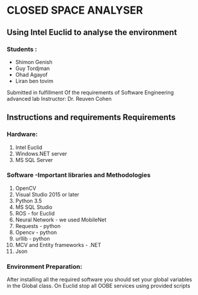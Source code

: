 # CLOSED SPACE ANALYSER
## Using Intel Euclid to analyse the environment

### Students : 
<ul>
  <li>Shimon Genish</li>
  <li>Guy Tordjman</li>
  <li>Ohad Agayof</li>
  <li>Liran ben tovim</li>
</ul>
    
<p>
  Submitted in fulfillment  Of the requirements of
Software Engineering advanced lab
Instructor: Dr. Reuven Cohen
</p>


## Instructions and requirements Requirements
### Hardware:

<ol>
  <li>Intel Euclid</li>
  <li>Windows.NET server</li>
  <li>MS SQL Server</li>
</ol>

### Software -Important libraries and Methodologies
<ol>
  <li>OpenCV</li>
  <li>Visual Studio 2015 or later</li>
  <li>Python 3.5</li>
  <li>MS SQL Studio</li>
  <li>ROS - for Euclid </li>
  <li>Neural Network - we used MobileNet</li>
  <li>Requests - python</li>
	<li>Opencv - python</li>
	<li>urllib - python</li>
	<li>MCV and Entity frameworks - .NET</li><li>Json</li>
</ol>



### Environment Preparation:
<p>
	After installing all the required software you should set your global variables in the Global class.
	On Euclid stop all OOBE services using provided scripts 

</p>

